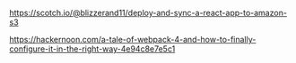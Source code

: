 https://scotch.io/@blizzerand11/deploy-and-sync-a-react-app-to-amazon-s3

https://hackernoon.com/a-tale-of-webpack-4-and-how-to-finally-configure-it-in-the-right-way-4e94c8e7e5c1